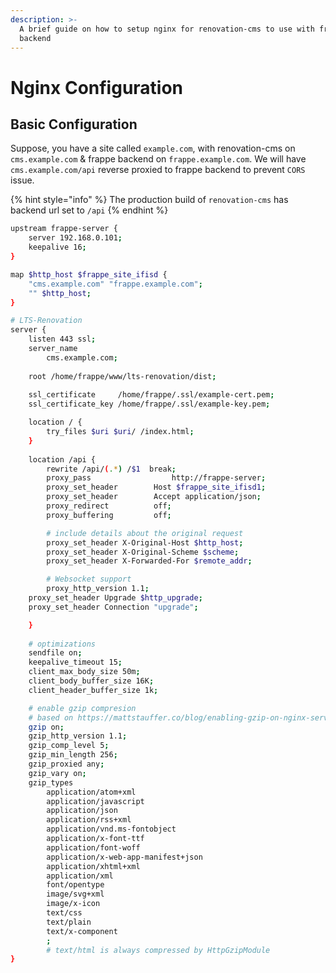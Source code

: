 ```yaml
---
description: >-
  A brief guide on how to setup nginx for renovation-cms to use with frappe
  backend
---
```


# Nginx Configuration

## Basic Configuration

Suppose, you have a site called `example.com`, with renovation-cms on `cms.example.com` & frappe backend on `frappe.example.com`. We will have `cms.example.com/api` reverse proxied to frappe backend to prevent `CORS` issue.

{% hint style="info" %}
The production build of `renovation-cms` has backend url set to `/api`
{% endhint %}

```bash
upstream frappe-server {
	server 192.168.0.101;
	keepalive 16;
}

map $http_host $frappe_site_ifisd {
	"cms.example.com" "frappe.example.com";
	"" $http_host; 
}

# LTS-Renovation
server {
	listen 443 ssl;
	server_name
		cms.example.com;
	
	root /home/frappe/www/lts-renovation/dist;
	
	ssl_certificate		/home/frappe/.ssl/example-cert.pem;
	ssl_certificate_key	/home/frappe/.ssl/example-key.pem;

	location / {
		try_files $uri $uri/ /index.html;
	}
	
	location /api {
		rewrite /api/(.*) /$1  break;
		proxy_pass 					http://frappe-server;
		proxy_set_header 		Host $frappe_site_ifisd1;
		proxy_set_header 		Accept application/json;
		proxy_redirect 			off;
		proxy_buffering 		off;

		# include details about the original request
		proxy_set_header X-Original-Host $http_host;
		proxy_set_header X-Original-Scheme $scheme;
		proxy_set_header X-Forwarded-For $remote_addr;

		# Websocket support
		proxy_http_version 1.1;
    proxy_set_header Upgrade $http_upgrade;
    proxy_set_header Connection "upgrade";

	}
	
	# optimizations
	sendfile on;
	keepalive_timeout 15;
	client_max_body_size 50m;
	client_body_buffer_size 16K;
	client_header_buffer_size 1k;

	# enable gzip compresion
	# based on https://mattstauffer.co/blog/enabling-gzip-on-nginx-servers-including-laravel-forge
	gzip on;
	gzip_http_version 1.1;
	gzip_comp_level 5;
	gzip_min_length 256;
	gzip_proxied any;
	gzip_vary on;
	gzip_types
		application/atom+xml
		application/javascript
		application/json
		application/rss+xml
		application/vnd.ms-fontobject
		application/x-font-ttf
		application/font-woff
		application/x-web-app-manifest+json
		application/xhtml+xml
		application/xml
		font/opentype
		image/svg+xml
		image/x-icon
		text/css
		text/plain
		text/x-component
		;
		# text/html is always compressed by HttpGzipModule
}
```


